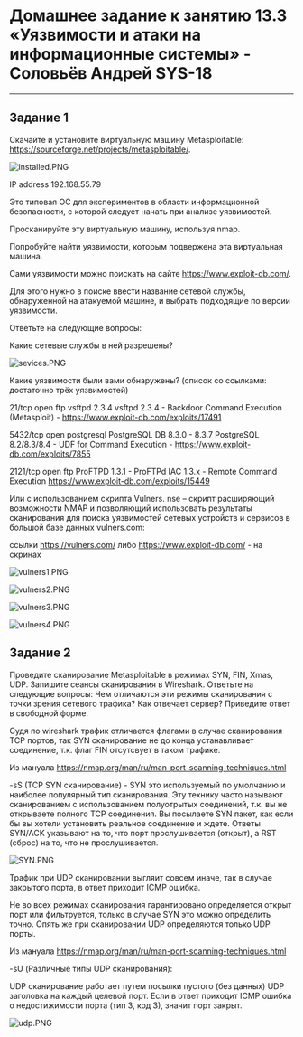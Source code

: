 

# Домашнее задание к занятию 13.3 «Уязвимости и атаки на информационные системы» - Соловьёв Андрей SYS-18

---

## Задание 1

Скачайте и установите виртуальную машину Metasploitable: https://sourceforge.net/projects/metasploitable/.

![installed.PNG](https://github.com/Andrewsolo1969/13-1-hw/blob/main/img/installed.PNG)

IP address 192.168.55.79

Это типовая ОС для экспериментов в области информационной безопасности, с которой следует начать при анализе уязвимостей.

Просканируйте эту виртуальную машину, используя nmap.

Попробуйте найти уязвимости, которым подвержена эта виртуальная машина.

Сами уязвимости можно поискать на сайте https://www.exploit-db.com/.

Для этого нужно в поиске ввести название сетевой службы, обнаруженной на атакуемой машине, и выбрать подходящие по версии уязвимости.

Ответьте на следующие вопросы:

Какие сетевые службы в ней разрешены?

![sevices.PNG](https://github.com/Andrewsolo1969/13-1-hw/blob/main/img/sevices.PNG)

Какие уязвимости были вами обнаружены? (список со ссылками: достаточно трёх уязвимостей)

21/tcp   open  ftp         vsftpd 2.3.4
vsftpd 2.3.4 - Backdoor Command Execution (Metasploit) - https://www.exploit-db.com/exploits/17491

5432/tcp open  postgresql  PostgreSQL DB 8.3.0 - 8.3.7
PostgreSQL 8.2/8.3/8.4 - UDF for Command Execution - https://www.exploit-db.com/exploits/7855

2121/tcp open  ftp         ProFTPD 1.3.1 - ProFTPd IAC 1.3.x - Remote Command Execution
https://www.exploit-db.com/exploits/15449



Или с использованием скрипта Vulners. nse –  скрипт расширяющий возможности NMAP и позволяющий использовать результаты сканирования для поиска уязвимостей сетевых устройств и сервисов в большой базе данных vulners.com:

ссылки https://vulners.com/ либо https://www.exploit-db.com/ - на скринах


![vulners1.PNG](https://github.com/Andrewsolo1969/13-1-hw/blob/main/img/vulners1.PNG)

![vulners2.PNG](https://github.com/Andrewsolo1969/13-1-hw/blob/main/img/vulners2.PNG)

![vulners3.PNG](https://github.com/Andrewsolo1969/13-1-hw/blob/main/img/vulners3.PNG)

![vulners4.PNG](https://github.com/Andrewsolo1969/13-1-hw/blob/main/img/vulners4.PNG)


## Задание 2

Проведите сканирование Metasploitable в режимах SYN, FIN, Xmas, UDP. Запишите сеансы сканирования в Wireshark.
Ответьте на следующие вопросы:
Чем отличаются эти режимы сканирования с точки зрения сетевого трафика? Как отвечает сервер? Приведите ответ в свободной форме.


Судя по  wireshark трафик отличается флагами в случае сканирования TCP портов, так SYN сканирование не до конца устанавливает соединение, т.к. флаг FIN отсутсвует в таком трафике.

Из мануала https://nmap.org/man/ru/man-port-scanning-techniques.html

-sS (TCP SYN сканирование) - SYN это используемый по умолчанию и наиболее популярный тип сканирования. 
Эту технику часто называют сканированием с использованием полуотрытых соединений, т.к. вы не открываете полного TCP соединения. Вы посылаете SYN пакет, как если бы вы хотели установить реальное соединение и ждете. Ответы SYN/ACK указывают на то, что порт прослушивается (открыт), а RST (сброс) на то, что не прослушивается.

![SYN.PNG](https://github.com/Andrewsolo1969/13-1-hw/blob/main/img/SYN.PNG)


Трафик при UDP сканировании выгляит совсем иначе, так в случае закрытого порта, в ответ приходит ICMP ошибка.

Не во всех режимах сканирования гарантировано определяется открыт порт или фильтруется, только в случае SYN это можно определить точно. Опять же при сканировании UDP определяются только UDP порты.

Из мануала https://nmap.org/man/ru/man-port-scanning-techniques.html

-sU (Различные типы UDP сканирования):

UDP сканирование работает путем посылки пустого (без данных) UDP заголовка на каждый целевой порт. Если в ответ приходит ICMP ошибка о недостижимости порта (тип 3, код 3), значит порт закрыт. 

![udp.PNG](https://github.com/Andrewsolo1969/13-1-hw/blob/main/img/udp.PNG)



















 
